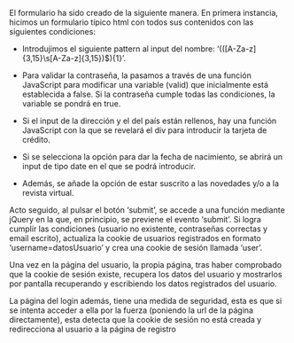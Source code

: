 El formulario ha sido creado de la siguiente manera. 
En primera instancia, hicimos un formulario típico html con todos sus contenidos con las siguientes condiciones:

-	Introdujimos el siguiente pattern al input del nombre:
 ‘(([A-Za-z]{3,15}\s[A-Za-z]{3,15})$){1}’.
 
-	Para validar la contraseña, la pasamos a través de una función JavaScript para modificar una variable (valid) que inicialmente está establecida a false. Si la contraseña cumple todas las condiciones, la variable se pondrá en true.

-	Si el input de la dirección y el del país están rellenos, hay una función JavaScript con la que se revelará el div para introducir la tarjeta de crédito.

-	Si se selecciona la opción para dar la fecha de nacimiento, se abrirá un input de tipo date en el que se podrá introducir. 

-	Además, se añade la opción de estar suscrito a las novedades y/o a la revista virtual.

Acto seguido, al pulsar el botón ‘submit’, se accede a una función mediante jQuery en la que, en principio, se previene el evento ‘submit’. Si logra cumplir las condiciones (usuario no existente, contraseñas correctas y email escrito), actualiza la cookie de usuarios registrados en formato ‘username=datosUsuario’ y crea una cookie de sesión llamada ‘user’.

Una vez en la página del usuario, la propia página, tras haber comprobado que la cookie de sesión existe, recupera los datos del usuario y mostrarlos por pantalla recuperando y escribiendo los datos registrados del usuario. 

La página del login además, tiene una medida de seguridad, esta es que si se intenta acceder a ella por la fuerza (poniendo la url de la página directamente), esta detecta que la cookie de sesión no está creada y redirecciona al usuario a la página de registro
 

